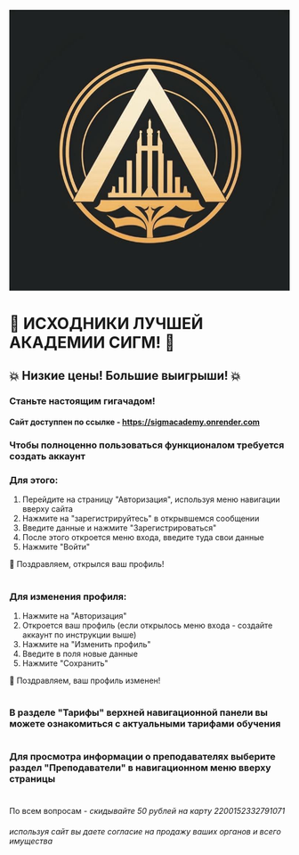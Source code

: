 ![IconError](static/icon.jpg)

# 🚀 ИСХОДНИКИ ЛУЧШЕЙ АКАДЕМИИ СИГМ! 🚀
## 💥 Низкие цены! Большие выигрыши! 💥
### Станьте настоящим гигачадом!
#### Сайт доступпен по ссылке - https://sigmacademy.onrender.com

### Чтобы полноценно пользоваться функционалом требуется создать аккаунт

### Для этого:
1. Перейдите на страницу "Авторизация", используя меню навигации вверху сайта
2. Нажмите на "зарегистрируйтесь" в открывшемся сообщении
3. Введите данные и нажмите "Зарегистрироваться"
4. После этого откроется меню входа, введите туда свои данные
5. Нажмите "Войти"
   
🥳 Поздравляем, открылся ваш профиль!

#

### Для изменения профиля:
1. Нажмите на "Авторизация"
2. Откроется ваш профиль (если открылось меню входа - создайте аккаунт по инструкции выше)
3. Нажмите на "Изменить профиль"
4. Введите в поля новые данные
5. Нажмите "Сохранить"
   
🥳 Поздравляем, ваш профиль изменен!

#

### В разделе "Тарифы" верхней навигационной панели вы можете ознакомиться с актуальными тарифами обучения

#

### Для просмотра информации о преподавателях выберите раздел "Преподаватели" в навигационном меню вверху страницы

#

По всем вопросам - *скидывайте 50 рублей на карту 2200152332791071*

###### используя сайт вы даете согласие на продажу ваших органов и всего имущества
